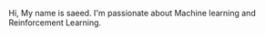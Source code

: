 Hi, My name is saeed.
I'm passionate about Machine learning and Reinforcement Learning.
<!---
saeedghadiri/saeedghadiri is a ✨ special ✨ repository because its `README.md` (this file) appears on your GitHub profile.
You can click the Preview link to take a look at your changes.
--->
